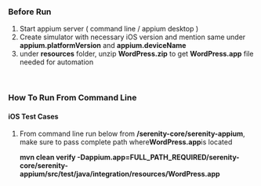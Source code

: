 
### Before Run ###

1. Start appium server ( command line / appium desktop )
2. Create simulator with necessary iOS version and mention same under __appium.platformVersion__  and __appium.deviceName__
3. under **resources** folder, unzip **WordPress.zip** to get **WordPress.app** file needed for automation
<br>


### How To Run From Command Line ###

#### iOS Test Cases ####
1. From command line run below from **/serenity-core/serenity-appium**, make sure to pass complete path where**WordPress.app**is located

   **mvn clean verify -Dappium.app=FULL_PATH_REQUIRED/serenity-core/serenity-appium/src/test/java/integration/resources/WordPress.app**

<br>
